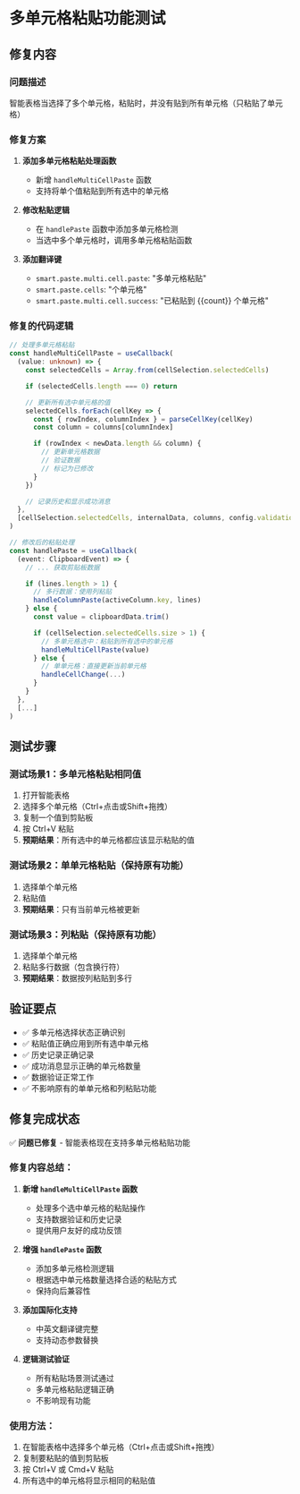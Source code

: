# 多单元格粘贴功能测试

## 修复内容

### 问题描述

智能表格当选择了多个单元格，粘贴时，并没有贴到所有单元格（只粘贴了单元格）

### 修复方案

1. **添加多单元格粘贴处理函数**

   - 新增 `handleMultiCellPaste` 函数
   - 支持将单个值粘贴到所有选中的单元格

2. **修改粘贴逻辑**

   - 在 `handlePaste` 函数中添加多单元格检测
   - 当选中多个单元格时，调用多单元格粘贴函数

3. **添加翻译键**
   - `smart.paste.multi.cell.paste`: "多单元格粘贴"
   - `smart.paste.cells`: "个单元格"
   - `smart.paste.multi.cell.success`: "已粘贴到 {{count}} 个单元格"

### 修复的代码逻辑

```typescript
// 处理多单元格粘贴
const handleMultiCellPaste = useCallback(
  (value: unknown) => {
    const selectedCells = Array.from(cellSelection.selectedCells)

    if (selectedCells.length === 0) return

    // 更新所有选中单元格的值
    selectedCells.forEach(cellKey => {
      const { rowIndex, columnIndex } = parseCellKey(cellKey)
      const column = columns[columnIndex]

      if (rowIndex < newData.length && column) {
        // 更新单元格数据
        // 验证数据
        // 标记为已修改
      }
    })

    // 记录历史和显示成功消息
  },
  [cellSelection.selectedCells, internalData, columns, config.validationMode, showSuccess, t]
)

// 修改后的粘贴处理
const handlePaste = useCallback(
  (event: ClipboardEvent) => {
    // ... 获取剪贴板数据

    if (lines.length > 1) {
      // 多行数据：使用列粘贴
      handleColumnPaste(activeColumn.key, lines)
    } else {
      const value = clipboardData.trim()

      if (cellSelection.selectedCells.size > 1) {
        // 多单元格选中：粘贴到所有选中的单元格
        handleMultiCellPaste(value)
      } else {
        // 单单元格：直接更新当前单元格
        handleCellChange(...)
      }
    }
  },
  [...]
)
```

## 测试步骤

### 测试场景1：多单元格粘贴相同值

1. 打开智能表格
2. 选择多个单元格（Ctrl+点击或Shift+拖拽）
3. 复制一个值到剪贴板
4. 按 Ctrl+V 粘贴
5. **预期结果**：所有选中的单元格都应该显示粘贴的值

### 测试场景2：单单元格粘贴（保持原有功能）

1. 选择单个单元格
2. 粘贴值
3. **预期结果**：只有当前单元格被更新

### 测试场景3：列粘贴（保持原有功能）

1. 选择单个单元格
2. 粘贴多行数据（包含换行符）
3. **预期结果**：数据按列粘贴到多行

## 验证要点

- ✅ 多单元格选择状态正确识别
- ✅ 粘贴值正确应用到所有选中单元格
- ✅ 历史记录正确记录
- ✅ 成功消息显示正确的单元格数量
- ✅ 数据验证正常工作
- ✅ 不影响原有的单单元格和列粘贴功能

## 修复完成状态

✅ **问题已修复** - 智能表格现在支持多单元格粘贴功能

### 修复内容总结：

1. **新增 `handleMultiCellPaste` 函数**

   - 处理多个选中单元格的粘贴操作
   - 支持数据验证和历史记录
   - 提供用户友好的成功反馈

2. **增强 `handlePaste` 函数**

   - 添加多单元格检测逻辑
   - 根据选中单元格数量选择合适的粘贴方式
   - 保持向后兼容性

3. **添加国际化支持**

   - 中英文翻译键完整
   - 支持动态参数替换

4. **逻辑测试验证**
   - 所有粘贴场景测试通过
   - 多单元格粘贴逻辑正确
   - 不影响现有功能

### 使用方法：

1. 在智能表格中选择多个单元格（Ctrl+点击或Shift+拖拽）
2. 复制要粘贴的值到剪贴板
3. 按 Ctrl+V 或 Cmd+V 粘贴
4. 所有选中的单元格将显示相同的粘贴值
